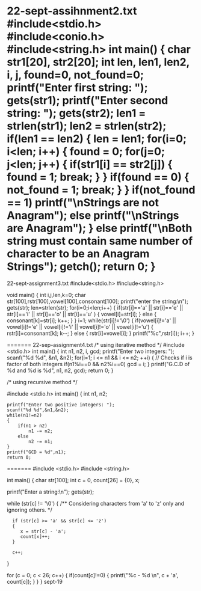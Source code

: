 22-sept-assihnment2.txt
#include<stdio.h>
#include<conio.h>
#include<string.h>
int main()
{
    char str1[20], str2[20];
    int len, len1, len2, i, j, found=0, not_found=0;
    printf("Enter first string: ");
    gets(str1);
    printf("Enter second string: ");
    gets(str2);
    len1 = strlen(str1);
    len2 = strlen(str2);
    if(len1 == len2)
    {
        len = len1;
        for(i=0; i<len; i++)
        {
            found = 0;
            for(j=0; j<len; j++)
            {
                if(str1[i] == str2[j])
                {
                    found = 1;
                    break;
                }
            }
            if(found == 0)
            {
                not_found = 1;
                break;
            }
        }
        if(not_found == 1)
            printf("\nStrings are not Anagram");
        else
            printf("\nStrings are Anagram");
    }
    else
        printf("\nBoth string must contain same number of character to be an Anagram Strings");
    getch();
    return 0;
}
=======
 22-sept-assignment3.txt
#include<stdio.h>
#include<string.h>

void main()
{
    int i,j,len,k=0;
    char str[100],rstr[100],vowel[100],consonant[100];
    printf("enter the string:\n");
    gets(str);
    len=strlen(str);
    for(i=0;i<len;i++)
    {
        if(str[i]=='a' || str[i]=='e' || str[i]=='i' || str[i]=='o' || str[i]=='u' )
        {
          vowel[i]=str[i];
        }
        else
        {
         consonant[k]=str[i];
         k++;
        }
    }
    i=1;
    while(str[i]!='\0')
    {
        if(vowel[i]!='a' || vowel[i]!='e' || vowel[i]!='i' || vowel[i]!='o' || vowel[i]!='u')
        {
            rstr[i]=consonant[k];
            k--;
        }
        else
        {
            rstr[i]=vowel[i];
        }
        printf("%c",rstr[i]);
        i++;
    }

=======
 22-sep-assignment4.txt
/* using iterative method */
#include <stdio.h>
int main()
{
    int n1, n2, i, gcd;
    printf("Enter two integers: ");
    scanf("%d %d", &n1, &n2);
    for(i=1; i <= n1 && i <= n2; ++i)
    {
        // Checks if i is factor of both integers
        if(n1%i==0 && n2%i==0)
            gcd = i;
    }
    printf("G.C.D of %d and %d is %d", n1, n2, gcd);
    return 0;
}

/* using recursive method */

#include <stdio.h>
int main()
{
    int n1, n2;
    
    printf("Enter two positive integers: ");
    scanf("%d %d",&n1,&n2);
    while(n1!=n2)
    {
        if(n1 > n2)
            n1 -= n2;
        else
            n2 -= n1;
    }
    printf("GCD = %d",n1);
    return 0;
=======
#include <stdio.h>
#include <string.h>

int main()
{
   char str[100];
   int c = 0, count[26] = {0}, x;

   printf("Enter a string:\n");
   gets(str);

   while (str[c] != '\0')
   {
   /** Considering characters from 'a' to 'z' only and ignoring others. */

      if (str[c] >= 'a' && str[c] <= 'z')
      {
         x = str[c] - 'a';
         count[x]++;
      }

      c++;
   }

   for (c = 0; c < 26; c++)
   {
   if(count[c]!=0)
      {
       printf("%c - %d \n", c + 'a', count[c]);
      }
   }
}
sept-19
